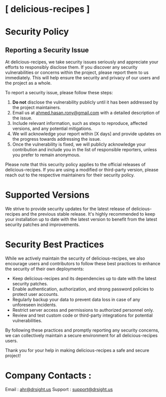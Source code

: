 # [ delicious-recipes ]

# Security Policy

## Reporting a Security Issue

At delicious-recipes, we take security issues seriously and appreciate your efforts to responsibly disclose them. If you discover any security vulnerabilities or concerns within the project, please report them to us immediately. This will help ensure the security and privacy of our users and the project as a whole.

To report a security issue, please follow these steps:

1. **Do not** disclose the vulnerability publicly until it has been addressed by the project maintainers.
2. Email us at [ahmed.hasan.rony@gmail.com](mailto:ahmed.hasan.rony@gmail.com) with a detailed description of the issue.
3. Include relevant information, such as steps to reproduce, affected versions, and any potential mitigations.
4. We will acknowledge your report within [X days] and provide updates on the progress towards addressing the issue.
5. Once the vulnerability is fixed, we will publicly acknowledge your contribution and include you in the list of responsible reporters, unless you prefer to remain anonymous.

Please note that this security policy applies to the official releases of delicious-recipes. If you are using a modified or third-party version, please reach out to the respective maintainers for their security policy.

# Supported Versions

We strive to provide security updates for the latest release of delicious-recipes and the previous stable release. It's highly recommended to keep your installation up to date with the latest version to benefit from the latest security patches and improvements.

# Security Best Practices

While we actively maintain the security of delicious-recipes, we also encourage users and contributors to follow these best practices to enhance the security of their own deployments:

- Keep delicious-recipes and its dependencies up to date with the latest security patches.
- Enable authentication, authorization, and strong password policies to protect user accounts.
- Regularly backup your data to prevent data loss in case of any unforeseen incidents.
- Restrict server access and permissions to authorized personnel only.
- Review and test custom code or third-party integrations for potential vulnerabilities.

By following these practices and promptly reporting any security concerns, we can collectively maintain a secure environment for all delicious-recipes users.

Thank you for your help in making delicious-recipes a safe and secure project!

# Company Contacts : 
Email : [ahr@drsight.us](mailto:ahr@drsight.us)
Support : [support@drsight.us](mailto:support@drsight.us)


